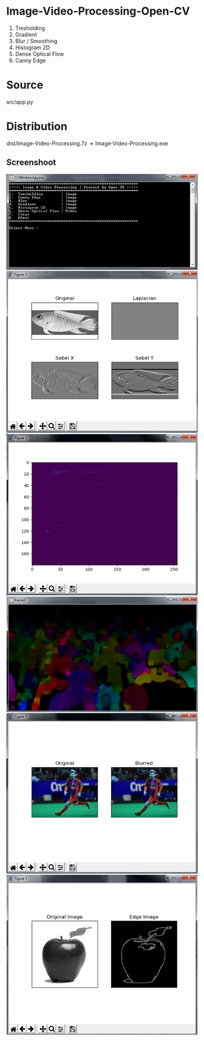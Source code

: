 # Image-Video-Processing-Open-CV


1. Tresholding
2. Gradient
3. Blur / Smoothing
4. Histogram 2D
5. Dense Optical Flow
6. Canny Edge

# Source
src/app.py

# Distribution
dist/Image-Video-Processing.7z -> Image-Video-Processing.exe


## Screenshoot

<img src="1.png">
<img src="2.png">
<img src="3.png">
<img src="4.png">
<img src="5.png">
<img src="6.png">